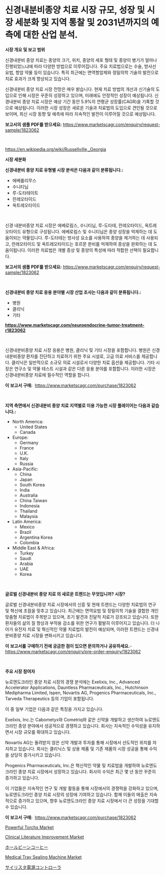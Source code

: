 <p><h1>신경내분비종양 치료 시장 규모, 성장 및 시장 세분화 및 지역 통찰 및 2031년까지의 예측에 대한 산업 분석.</h1></p><p><strong>시장 개요 및 보고 범위</strong></p>
<p><p>신경내분비 종양 치료는 종양의 크기, 위치, 종양의 세포 형태 및 종양이 병기가 얼마나 진행되었느냐에 따라 다양한 방법으로 이루어집니다. 주요 치료법으로는 수술, 방사선 요법, 항암 약물 등이 있습니다. 특히 최근에는 면역항암제와 정밀의학 기술의 발전으로 치료 효과가 크게 향상되고 있습니다.</p><p>신경내분비 종양 치료 시장 전망은 매우 밝습니다. 현재 치료 방법의 개선과 신기술의 도입으로 인해 시장은 꾸준히 성장하고 있으며, 미래에도 안정적인 성장이 예상됩니다. 신경내분비 종양 치료 시장은 예상 기간 동안 5.9%의 연평균 성장률(CAGR)을 기록할 것으로 예상됩니다. 이러한 시장 성장은 새로운 기술과 치료법의 도입으로 견인될 것으로 보이며, 최신 시장 동향 및 예측에 따라 지속적인 발전이 이루어질 것으로 예상됩니다.</p></p>
<p><strong>보고서의 샘플 PDF를 받으세요:</strong> <a href="https://www.marketscagr.com/enquiry/request-sample/1823062">https://www.marketscagr.com/enquiry/request-sample/1823062</a></p>
<p>&nbsp;</p>
<p><a href="https://en.wikipedia.org/wiki/Russellville,_Georgia">https://en.wikipedia.org/wiki/Russellville,_Georgia</a></p>
<p><strong>시장 세분화</strong></p>
<p><strong>신경내분비 종양 치료 유형별 시장 분석은 다음과 같이 분류됩니다.:</strong></p>
<p><ul><li>에베롤리무스</li><li>수니티닙</li><li>루-도타테이트</li><li>란레오타이드</li><li>옥트레오타이드</li></ul></p>
<p>&nbsp;</p>
<p><p>신경 내분비종양 치료 시장은 에베로림스, 수니티닙, 루-도타테, 란레오타이드, 옥트레오타이드 유형으로 구성됩니다. 에베로림스 및 수니티닙은 종양 성장을 억제하는 데 도움이되는 약물입니다. 루-도타테는 방사성 요소를 사용하여 종양을 제거하는 데 사용되고, 란레오타이드 및 옥트레오타이드는 호르몬 분비를 억제하여 증상을 완화하는 데 도움이됩니다. 이러한 치료법은 개별 증상 및 종양의 특성에 따라 적합한 선택이 필요합니다.</p></p>
<p><strong>보고서의 샘플 PDF를 받으세요:</strong>&nbsp;<a href="https://www.marketscagr.com/enquiry/request-sample/1823062">https://www.marketscagr.com/enquiry/request-sample/1823062</a></p>
<p>&nbsp;</p>
<p><strong> 신경내분비 종양 치료 응용 분야별 시장 산업 조사는 다음과 같이 분류됩니다.:</strong></p>
<p><ul><li>병원</li><li>클리닉</li><li>기타</li></ul></p>
<p><strong><a href="https://www.marketscagr.com/neuroendocrine-tumor-treatment-r1823062">https://www.marketscagr.com/neuroendocrine-tumor-treatment-r1823062</a></strong></p>
<p>&nbsp;</p>
<p><p>신경내분비종양 치료 시장 응용은 병원, 클리닉 및 기타 시장을 포함합니다. 병원은 신경내분비종양 환자를 진단하고 치료하기 위한 주요 시설로, 고급 의료 서비스를 제공합니다. 클리닉은 일반적으로 소규모 의료 시설로서 다양한 치료 옵션을 제공합니다. 기타 시장은 연구소 및 약물 테스트 시설과 같은 다른 응용 분야를 포함합니다. 이러한 시장은 신경내분비종양 치료에 필수적인 역할을 합니다.</p></p>
<p><strong>이 보고서 구매:</strong>&nbsp; <a href="https://www.marketscagr.com/purchase/1823062">https://www.marketscagr.com/purchase/1823062</a></p>
<p>&nbsp;</p>
<p><strong>지역 측면에서 신경내분비 종양 치료 지역별로 이용 가능한 시장 플레이어는 다음과 같습니다.:</strong></p>
<p><ul>
    <li>
        North America:
        <ul>
            <li>United States</li>
            <li>Canada</li>
        </ul>
    </li>
    <li>
        Europe:
        <ul>
            <li>Germany</li>
            <li>France</li>
            <li>U.K.</li>
            <li>Italy</li>
            <li>Russia</li>
        </ul>
    </li>
    <li>
        Asia-Pacific:
        <ul>
            <li>China</li>
            <li>Japan</li>
            <li>South Korea</li>
            <li>India</li>
            <li>Australia</li>
            <li>China Taiwan</li>
            <li>Indonesia</li>
            <li>Thailand</li>
            <li>Malaysia</li>
        </ul>
    </li>
    <li>
        Latin America:
        <ul>
            <li>Mexico</li>
            <li>Brazil</li>
            <li>Argentina Korea</li>
            <li>Colombia</li>
        </ul>
    </li>
    <li>
        Middle East & Africa:
        <ul>
            <li>Turkey</li>
            <li>Saudi</li>
            <li>Arabia</li>
            <li>UAE</li>
            <li>Korea</li>
        </ul>
    </li>
    </ul></p>
<p>&nbsp;</p>
<p><strong>글로벌 신경내분비 종양 치료 의 새로운 트렌드는 무엇입니까? 시장?</strong></p>
<p><p>글로벌 신경내분비종양 치료 시장에서의 신흥 및 현재 트렌드는 다양한 치료법의 연구 및 혁신에 초점을 맞추고 있습니다. 최근에는 면역요법 및 정밀의학 기술을 결합한 개인 맞춤형 치료법이 주목받고 있으며, 조기 발견과 진달적 치료가 강조되고 있습니다. 또한 환자들의 삶의 질 향상과 부작용 감소를 위한 연구가 활발히 이루어지고 있습니다. 더 나아가 유전자 치료 및 혁신적인 약물 치료법의 발전이 예상되며, 이러한 트렌드는 신경내분비종양 치료 시장을 변화시키고 있습니다.</p></p>
<p><strong>이 보고서를 구매하기 전에 궁금한 점이 있으면 문의하거나 공유하세요.</strong>- <a href="https://www.marketscagr.com/enquiry/pre-order-enquiry/1823062">https://www.marketscagr.com/enquiry/pre-order-enquiry/1823062</a></p>
<p>&nbsp;</p>
<p><strong>주요 시장 참여자</strong></p>
<p><p>뉴로엔도크라인 종양 치료 시장의 경쟁 분석에는 Exelixis, Inc., Advanced Accelerator Applications, Dauntless Pharmaceuticals, Inc., Hutchinson Medipharma Limited, Ispen, Novartis AG, Progenics Pharmaceuticals, Inc., Tarveda Therapeutics 등의 기업이 포함됩니다.</p><p>이 중 일부 기업은 다음과 같은 특징을 가지고 있습니다.</p><p>Exelixis, Inc.는 Cabometyx와 Cometriq와 같은 신약을 개발하고 생산하여 뉴로엔도크라인 종양 분야에서 성공적으로 경쟁하고 있습니다. 회사는 지속적인 수익성을 유지하면서 시장 규모를 확대하고 있습니다.</p><p>Novartis AG는 돌려받지 않은 신약 개발과 투자를 통해 시장에서 선도적인 위치를 차지하고 있습니다. 회사는 클리닉스 및 상용 제품 및 기존 제품의 시장 성공을 통해 수익을 상당히 증가시키고 있습니다.</p><p>Progenics Pharmaceuticals, Inc.은 혁신적인 약물 및 치료법을 개발하여 뉴로엔도크라인 종양 치료 시장에서 성장하고 있습니다. 회사의 수익은 최근 몇 년 동안 꾸준히 증가하고 있습니다.</p><p>이 기업들은 지속적인 연구 및 개발 활동을 통해 시장에서의 경쟁력을 강화하고 있으며, 뉴로엔도크라인 종양 치료 시장의 성장에 기여하고 있습니다. 함께 이들의 매출은 지속적으로 증가하고 있으며, 향후 뉴로엔도크라인 종양 치료 시장에서 더 큰 성장을 기대할 수 있습니다.</p></p>
<p><strong>이 보고서 구매:</strong>&nbsp;&nbsp;<a href="https://www.marketscagr.com/purchase/1823062">https://www.marketscagr.com/purchase/1823062</a></p>
<p><p><a href="https://medium.com/@stevenlane654/powerful-torchs-market-share-size-trends-industry-analysis-report-by-application-0b3b658ac2c1">Powerful Torchs Market</a></p><p><a href="https://github.com/KavonHansen645/Market-Research-Report-List-1/blob/main/clinical-literature-improvement-market.md">Clinical Literature Improvement Market</a></p><p><a href="https://github.com/DanykaKilback/Market-Research-Report-List-2/blob/main/9404460874.md">ホールビーンコーヒー</a></p><p><a href="https://github.com/niyotibauri9/Market-Research-Report-List-1/blob/main/medical-tray-sealing-machine-market.md">Medical Tray Sealing Machine Market</a></p><p><a href="https://github.com/RandallRunte2023/Market-Research-Report-List-2/blob/main/9442346873.md">サイリスタ電源コントローラ</a></p></p>
